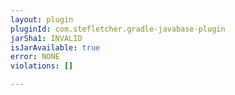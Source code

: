 ```yaml
---
layout: plugin
pluginId: com.stefletcher.gradle-javabase-plugin
jarSha1: INVALID
isJarAvailable: true
error: NONE
violations: []

---
```

